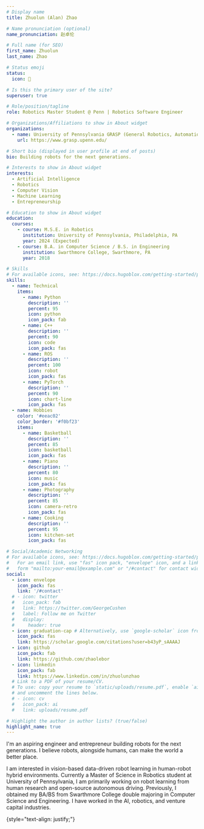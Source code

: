 ```yaml
---
# Display name
title: Zhuolun (Alan) Zhao

# Name pronunciation (optional)
name_pronunciation: 赵卓伦

# Full name (for SEO)
first_name: Zhuolun
last_name: Zhao

# Status emoji
status:
  icon: 🤖

# Is this the primary user of the site?
superuser: true

# Role/position/tagline
role: Robotics Master Student @ Penn | Robotics Software Engineer

# Organizations/Affiliations to show in About widget
organizations:
  - name: University of Pennsylvania GRASP (General Robotics, Automation, Sensing and Perception) Laboratory
    url: https://www.grasp.upenn.edu/

# Short bio (displayed in user profile at end of posts)
bio: Building robots for the next generations.

# Interests to show in About widget
interests:
  - Artificial Intelligence
  - Robotics
  - Computer Vision
  - Machine Learning
  - Entrepreneurship

# Education to show in About widget
education:
  courses:
    - course: M.S.E. in Robotics
      institution: University of Pennsylvania, Philadelphia, PA
      year: 2024 (Expected)
    - course: B.A. in Computer Science / B.S. in Engineering
      institution: Swarthmore College, Swarthmore, PA
      year: 2018

# Skills
# For available icons, see: https://docs.hugoblox.com/getting-started/page-builder/#icons
skills:
  - name: Technical
    items:
      - name: Python
        description: ''
        percent: 95
        icon: python
        icon_pack: fab
      - name: C++
        description: ''
        percent: 90
        icon: code
        icon_pack: fas
      - name: ROS
        description: ''
        percent: 100
        icon: robot
        icon_pack: fas
      - name: PyTorch
        description: ''
        percent: 90
        icon: chart-line
        icon_pack: fas
  - name: Hobbies
    color: '#eeac02'
    color_border: '#f0bf23'
    items:
      - name: Basketball
        description: ''
        percent: 85
        icon: basketball
        icon_pack: fas
      - name: Piano
        description: ''
        percent: 80
        icon: music
        icon_pack: fas
      - name: Photography
        description: ''
        percent: 85
        icon: camera-retro
        icon_pack: fas
      - name: Cooking
        description: ''
        percent: 95
        icon: kitchen-set
        icon_pack: fas

# Social/Academic Networking
# For available icons, see: https://docs.hugoblox.com/getting-started/page-builder/#icons
#   For an email link, use "fas" icon pack, "envelope" icon, and a link in the
#   form "mailto:your-email@example.com" or "/#contact" for contact widget.
social:
  - icon: envelope
    icon_pack: fas
    link: '/#contact'
  # - icon: twitter
  #   icon_pack: fab
  #   link: https://twitter.com/GeorgeCushen
  #   label: Follow me on Twitter
  #   display:
  #     header: true
  - icon: graduation-cap # Alternatively, use `google-scholar` icon from `ai` icon pack
    icon_pack: fas
    link: https://scholar.google.com/citations?user=b43yP_sAAAAJ
  - icon: github
    icon_pack: fab
    link: https://github.com/zhaolebor
  - icon: linkedin
    icon_pack: fab
    link: https://www.linkedin.com/in/zhuolunzhao
  # Link to a PDF of your resume/CV.
  # To use: copy your resume to `static/uploads/resume.pdf`, enable `ai` icons in `params.yaml`,
  # and uncomment the lines below.
  # - icon: cv
  #   icon_pack: ai
  #   link: uploads/resume.pdf

# Highlight the author in author lists? (true/false)
highlight_name: true
---
```


I'm an aspiring engineer and entrepreneur building robots for the next generations. I believe robots, alongside humans, can make the world a better place.

I am interested in vision-based data-driven robot learning in human-robot hybrid environments. Currently a Master of Science in Robotics student at University of Pennsylvania, I am primarily working on robot learning from human research and open-source autonomous driving. Previously, I obtained my BA/BS from Swarthmore College double majoring in Computer Science and Engineering. I have worked in the AI, robotics, and venture capital industries.

{style="text-align: justify;"}
